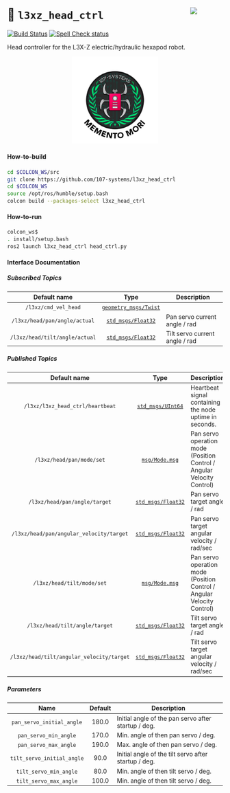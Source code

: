 <a href="https://107-systems.org/"><img align="right" src="https://raw.githubusercontent.com/107-systems/.github/main/logo/107-systems.png" width="15%"></a>
:floppy_disk: `l3xz_head_ctrl`
==============================
[![Build Status](https://github.com/107-systems/l3xz_head_ctrl/actions/workflows/ros2.yml/badge.svg)](https://github.com/107-systems/l3xz_head_ctrl/actions/workflows/ros2.yml)
[![Spell Check status](https://github.com/107-systems/l3xz_head_ctrl/actions/workflows/spell-check.yml/badge.svg)](https://github.com/107-systems/l3xz_head_ctrl/actions/workflows/spell-check.yml)

Head controller for the L3X-Z electric/hydraulic hexapod robot.

<p align="center">
  <a href="https://github.com/107-systems/l3xz"><img src="https://raw.githubusercontent.com/107-systems/.github/main/logo/l3xz-logo-memento-mori-github.png" width="40%"></a>
</p>

#### How-to-build
```bash
cd $COLCON_WS/src
git clone https://github.com/107-systems/l3xz_head_ctrl
cd $COLCON_WS
source /opt/ros/humble/setup.bash
colcon build --packages-select l3xz_head_ctrl
```

#### How-to-run
```bash
colcon_ws$
. install/setup.bash
ros2 launch l3xz_head_ctrl head_ctrl.py
```

#### Interface Documentation
##### Subscribed Topics
|          Default name          |                                          Type                                          | Description                    |
|:------------------------------:|:--------------------------------------------------------------------------------------:|--------------------------------|
|     `/l3xz/cmd_vel_head`       | [`geometry_msgs/Twist`](http://docs.ros.org/en/api/geometry_msgs/html/msg/Twist.html)  |                                |
| `/l3xz/head/pan/angle/actual`  |     [`std_msgs/Float32`](https://docs.ros2.org/foxy/api/std_msgs/msg/Float32.html)     | Pan servo current angle / rad  |
| `/l3xz/head/tilt/angle/actual` |     [`std_msgs/Float32`](https://docs.ros2.org/foxy/api/std_msgs/msg/Float32.html)     | Tilt servo current angle / rad |

##### Published Topics
|               Default name                |                                             Type                                              | Description                                                            |
|:-----------------------------------------:|:---------------------------------------------------------------------------------------------:|------------------------------------------------------------------------|
|     `/l3xz/l3xz_head_ctrl/heartbeat`      |         [`std_msgs/UInt64`](https://docs.ros2.org/foxy/api/std_msgs/msg/UInt64.html)          | Heartbeat signal containing the node uptime in seconds.                |
|         `/l3xz/head/pan/mode/set`         | [`msg/Mode.msg`](https://github.com/107-systems/ros2_dynamixel_bridge/blob/main/msg/Mode.msg) | Pan servo operation mode (Position Control / Angular Velocity Control) |
|       `/l3xz/head/pan/angle/target`       |        [`std_msgs/Float32`](https://docs.ros2.org/foxy/api/std_msgs/msg/Float32.html)         | Pan servo target angle / rad                                           |
| `/l3xz/head/pan/angular_velocity/target`  |        [`std_msgs/Float32`](https://docs.ros2.org/foxy/api/std_msgs/msg/Float32.html)         | Pan servo target angular velocity / rad/sec                            |
|        `/l3xz/head/tilt/mode/set`         | [`msg/Mode.msg`](https://github.com/107-systems/ros2_dynamixel_bridge/blob/main/msg/Mode.msg) | Pan servo operation mode (Position Control / Angular Velocity Control) |
|      `/l3xz/head/tilt/angle/target`       |        [`std_msgs/Float32`](https://docs.ros2.org/foxy/api/std_msgs/msg/Float32.html)         | Tilt servo target angle / rad                                          |
| `/l3xz/head/tilt/angular_velocity/target` |        [`std_msgs/Float32`](https://docs.ros2.org/foxy/api/std_msgs/msg/Float32.html)         | Tilt servo target angular velocity / rad/sec                           |

##### Parameters
|            Name            | Default | Description                                          |
|:--------------------------:|:-------:|------------------------------------------------------|
| `pan_servo_initial_angle`  |  180.0  | Initial angle of the pan servo after startup / deg.  |
|   `pan_servo_min_angle`    |  170.0  | Min. angle of then pan servo / deg.                  |
|   `pan_servo_max_angle`    |  190.0  | Max. angle of then pan servo / deg.                  |
| `tilt_servo_initial_angle` |  90.0   | Initial angle of the tilt servo after startup / deg. |
|   `tilt_servo_min_angle`   |  80.0   | Min. angle of then tilt servo / deg.                 |
|   `tilt_servo_max_angle`   |  100.0  | Min. angle of then tilt servo / deg.                 |
